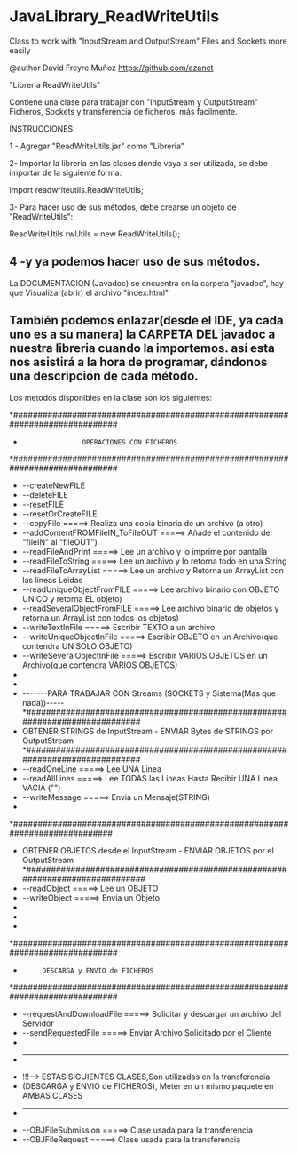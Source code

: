 # JavaLibrary_ReadWriteUtils
Class to work with "InputStream and OutputStream" Files and Sockets more easily

@author David Freyre Muñoz <https://github.com/azanet>

"Libreria ReadWriteUtils"

Contiene una clase para trabajar con "InputStream y OutputStream" Ficheros, Sockets
y transferencia de ficheros, más facilmente.



INSTRUCCIONES:

1 - Agregar "ReadWriteUtils.jar" como "Libreria"

2- Importar la libreria en las clases donde vaya a ser utilizada,
se debe importar de la siguiente forma:

import readwriteutils.ReadWriteUtils;


3- Para hacer uso de sus métodos, debe crearse un objeto de "ReadWriteUtils":

ReadWriteUtils rwUtils = new ReadWriteUtils();

4 -y ya podemos hacer uso de sus métodos.
---------------------------------------------------------------------------
La DOCUMENTACION (Javadoc) se encuentra en la carpeta "javadoc", hay que
Visualizar(abrir) el archivo "index.html"

También podemos enlazar(desde el IDE, ya cada uno es a su manera) la CARPETA 
DEL javadoc a nuestra libreria cuando la importemos. 
así esta nos asistirá a la hora de programar, dándonos una descripción de cada método.
---------------------------------------------------------------------------

Los metodos disponibles en la clase son los siguientes:

 *##############################################################################
 *                    OPERACIONES CON FICHEROS
 *##############################################################################
 * --createNewFILE
 * --deleteFILE
 * --resetFILE
 * --resetOrCreateFILE         
 * --copyFile                  =====> Realiza una copia binaria de un archivo (a otro)       
 * --addContentFROMFileIN_ToFileOUT =====> Añade el contenido del "fileIN" al "fileOUT")
 * --readFileAndPrint          =====> Lee un archivo y lo imprime por pantalla
 * --readFileToString          =====> Lee un archivo y lo retorna todo en una String
 * --readFileToArrayList       =====> Lee un archivo y Retorna un ArrayList con las lineas Leidas 
 * --readUniqueObjectFromFILE  =====> Lee archivo binario con OBJETO UNICO y retorna EL objeto)
 * --readSeveralObjectFromFILE =====> Lee archivo binario de objetos y retorna un ArrayList con todos los objetos)
 * --writeTextInFile           =====> Escribir TEXTO a un archivo
 * --writeUniqueObjectInFile   =====> Escribir OBJETO en un Archivo(que contendra UN SOLO OBJETO)
 * --writeSeveralObjectInFile  =====> Escribir VARIOS OBJETOS en un Archivo(que contendra VARIOS OBJETOS)
 * 
 * 
 *  -------PARA TRABAJAR CON Streams (SOCKETS y Sistema(Mas que nada))-----
*#############################################################################
 *   OBTENER STRINGS de InputStream - ENVIAR Bytes de STRINGS por OutputStream
*#############################################################################
 * --readOneLine               =====> Lee UNA Linea 
 * --readAllLines              =====> Lee TODAS las Lineas Hasta Recibir UNA Linea VACIA ("") 
 * --writeMessage              =====> Envia un Mensaje(STRING)
 * 
 *#############################################################################
 *    OBTENER OBJETOS desde el InputStream - ENVIAR OBJETOS por el OutputStream 
*##############################################################################
 * --readObject                =====> Lee un OBJETO 
 * --writeObject               =====> Envia un Objeto
 * 
 * 
 * 
*##############################################################################
 *          DESCARGA y ENVIO de FICHEROS
*##############################################################################
 * --requestAndDownloadFile    =====> Solicitar y descargar un archivo del Servidor
 * --sendRequestedFile         =====> Enviar Archivo Solicitado por el Cliente
 * 
 * -----------------------------------------------------------------------------
 *   !!!--> ESTAS SIGUIENTES CLASES,Son utilizadas en la transferencia
 *   (DESCARGA y ENVIO de FICHEROS), Meter en un mismo paquete en AMBAS CLASES
 * -----------------------------------------------------------------------------
 * --OBJFileSubmission         =====> Clase usada para la transferencia 
 * --OBJFileRequest            =====> Clase usada para la transferencia 
 
